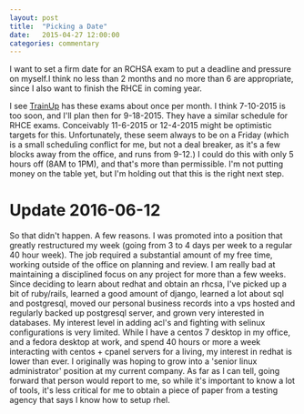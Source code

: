 ```yaml
---
layout: post
title:  "Picking a Date"
date:   2015-04-27 12:00:00
categories: commentary
---
```


I want to set a firm date for an RCHSA exam to put a deadline and
pressure on myself.I think no less than 2 months and no more than
6 are appropriate, since I also want to finish the RHCE in coming year.

I see [TrainUp](http://www.trainup.com/TrainingDetails/189285/Red-Hat-Certified-System-Administrator-RHCSA-Exam)
has these exams about once per month.
I think 7-10-2015 is too soon, and I'll plan then for 9-18-2015.
They have a similar schedule for RHCE exams.
Conceivably 11-6-2015 or 12-4-2015 might be optimistic targets for this.
Unfortunately, these seem always to be on a Friday
(which is a small scheduling conflict for me, but not a deal breaker,
as it's a few blocks away from the office, and runs from 9-12.)
I could do this with only 5 hours off (8AM to 1PM),
and that's more than permissible. I'm not putting money on the table yet,
but I'm holding out that this is the right next step.



# Update 2016-06-12
So that didn't happen. A few reasons.
I was promoted into a position that greatly restructured my week (going from 3 to 4 days per week to a regular 40 hour week).
The job required a substantial amount of my free time, working outside of the office on planning and review.
I am really bad at maintaining a disciplined focus on any project for more than a few weeks. Since
deciding to learn about redhat and obtain an rhcsa, I've picked up a bit of ruby/rails, learned a good amount
of django, learned a lot about sql and postgresql, moved our personal business records into
a vps hosted and regularly backed up postgresql server, and grown very interested in databases.
My interest level in adding acl's and fighting with selinux configurations is very limited. While I have a centos 7 desktop in my office,
and a fedora desktop at work, and spend 40 hours or more a week interacting with centos + cpanel servers for a living,
my interest in redhat is lower than ever. I originally was hoping to grow into a 'senior linux administrator' position at my
current company. As far as I can tell, going forward that person would report to me, so while it's important to know
a lot of tools, it's less critical for me to obtain a piece of paper from a testing agency that says I know how to setup rhel.


